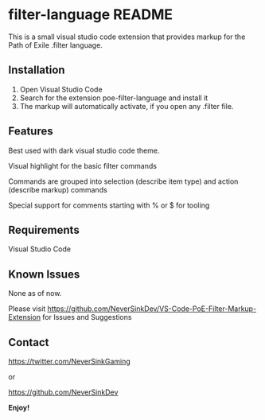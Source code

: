 # filter-language README

This is a small visual studio code extension that provides markup for the Path of Exile .filter language.

## Installation

1) Open Visual Studio Code
2) Search for the extension poe-filter-language and install it
3) The markup will automatically activate, if you open any .filter file.

## Features

Best used with dark visual studio code theme.

Visual highlight for the basic filter commands

Commands are grouped into selection (describe item type) and action (describe markup) commands

Special support for comments starting with % or $ for tooling

## Requirements

Visual Studio Code

## Known Issues

None as of now.

Please visit https://github.com/NeverSinkDev/VS-Code-PoE-Filter-Markup-Extension for Issues and Suggestions

## Contact

https://twitter.com/NeverSinkGaming

or

https://github.com/NeverSinkDev

**Enjoy!**
